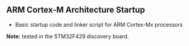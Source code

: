 ## ARM Cortex-M Architecture Startup

 - Basic startup code and linker script for ARM Cortex-Mx processors

**Note:** tested in the STM32F429 discovery board.